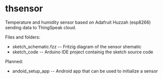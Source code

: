# thsensor
Temperature and humidity sensor based on Adafruit Huzzah (esp8266) sending data to ThingSpeak cloud.

Files and folders:
* sketch_schematic.fzz -- Fritzig diagram of the sensor shematic
* sketch_code -- Arduino IDE project containig the sketch source code

Planned:
* andoid_setup_app -- Android app that can be used to initialize a sensor